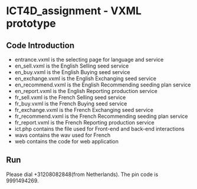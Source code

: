 # ICT4D_assignment - VXML prototype

## Code Introduction
- entrance.vxml is the selecting page for language and service
- en_sell.vxml is the English Selling seed service
- en_buy.vxml is the English Buying seed service
- en_exchange.vxml is the English Exchanging seed service
- en_recommend.vxml is the English Recommending seeding plan service
- en_report.vxml is the English Reporting production service
- fr_sell.vxml is the French Selling seed service
- fr_buy.vxml is the French Buying seed service
- fr_exchange.vxml is the French Exchanging seed service
- fr_recommend.vxml is the French Recommending seeding plan service
- fr_report.vxml is the French Reporting production service
- ict.php contains the file used for Front-end and back-end interactions
- wavs contains the wav used for French
- web contains the code for web application

## Run
Please dial +31208082848(from Netherlands). The pin code is 9991494269.
